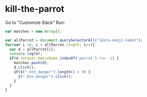 # kill-the-parrot

Go to "Customize Slack"
Run:
``` javascript
var matches = new Array();

var allParrot = document.querySelectorAll("[data-emoji-name]");
for(var i =0; i < allParrot.length; i++){
  var d = allParrot[i];
  console.log(d);
  if(d.dataset.emojiName.indexOf('parrot') !== -1) {
    matches.push(d);
    d.click();
    if($(".btn_danger").length() > 0) {
      $(".btn_danger").click();
    }
  }
}
```
